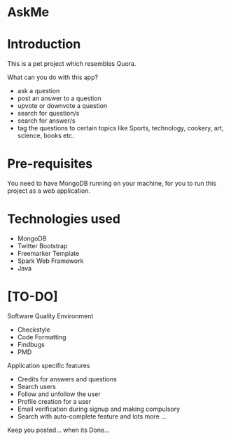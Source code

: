 AskMe
=====

Introduction
============
This is a pet project which resembles Quora.

What can you do with this app?
- ask a question
- post an answer to a question
- upvote or downvote a question
- search for question/s
- search for answer/s
- tag the questions to certain topics like
  Sports, technology, cookery, art, science, books etc.

Pre-requisites
==============
You need to have MongoDB running on your machine, for you
to run this project as a web application.

Technologies used
=================
- MongoDB
- Twitter Bootstrap
- Freemarker Template
- Spark Web Framework
- Java

[TO-DO]
=====
Software Quality Environment
- Checkstyle
- Code Formatting
- Findbugs
- PMD

Application specific features
- Credits for answers and questions
- Search users
- Follow and unfollow the user
- Profile creation for a user
- Email verification during signup 
  and making compulsory
- Search with auto-complete feature
and lots more ...

Keep you posted... 
when its Done... 
